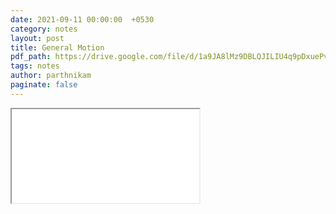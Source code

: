 ```yaml
---
date: 2021-09-11 00:00:00  +0530
category: notes
layout: post
title: General Motion
pdf_path: https://drive.google.com/file/d/1a9JA8lMz9DBLQJILIU4q9pDxuePvr812/preview?usp=sharing
tags: notes
author: parthnikam
paginate: false
---
```


<iframe class="embed-pdf" src="{{ page.pdf_path }}#toolbar=0" seamless="seamless" scrolling="no" style="overflow:hidden"></iframe>

